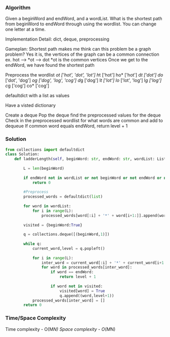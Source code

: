 ### Algorithm

Given a beginWord and endWord, and a wordList. What is the shortest path from beginWord to endWord through using the wordlist. You can
change one letter at a time. 

Implementation Detail: dict, deque, preprocessing 

Gameplan: 
Shortest path makes me think can this problem be a graph problem? 
Yes it is, the vertices of the graph can be a common connection
ex. hot --> *ot --> dot 
*ot is the common vertices 
Once we get to the endWord, we have found the shortest path 

Preprocess the wordlist
*ot ['hot', 'dot', 'lot']
h*t ['hot']
ho* ['hot']
d*t ['dot']
do* ['dot', 'dog']
*og ['dog', 'log', 'cog']
d*g ['dog']
l*t ['lot']
lo* ['lot', 'log']
l*g ['log']
c*g ['cog']
co* ['cog']

defaultdict with a list as values 

Have a visted dictionary 

Create a deque 
  Pop the deque 
  find the preprocessed values for the deque 
  Check in the preprocessed wordlist for what words are common and add to dequeue
  If common word equals endWord, return level + 1 



### Solution

```Python
from collections import defaultdict
class Solution:
    def ladderLength(self, beginWord: str, endWord: str, wordList: List[str]) -> int:
        
        L = len(beginWord)
        
        if endWord not in wordList or not beginWord or not endWord or not wordList:
            return 0
        
        #Preprocess
        processed_words = defaultdict(list)
        
        for word in wordList: 
            for i in range(L):
                processed_words[word[:i] + '*' + word[i+1:]].append(word)
        
        visited = {beginWord:True}
        
        q = collections.deque([(beginWord,1)])
        
        while q: 
            current_word,level = q.popleft()
            
            for i in range(L): 
                inter_word = current_word[:i] + '*' + current_word[i+1:]
                for word in processed_words[inter_word]:
                    if word == endWord: 
                        return level + 1 
                    
                    if word not in visited: 
                        visited[word] = True 
                        q.append((word,level+1))
            processed_words[inter_word] = [] 
        return 0
```

### Time/Space Complexity
Time complexity - O(M*N)
Space complexity - O(M*N)
